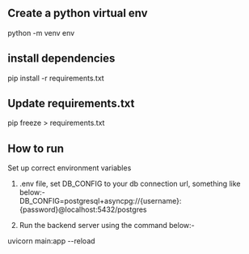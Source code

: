## Create a python virtual env
python -m venv env

## install dependencies
pip install -r requirements.txt

## Update requirements.txt
pip freeze > requirements.txt

## How to run
Set up correct environment variables
1. .env file, set DB_CONFIG to your db connection url, something like below:-  
DB_CONFIG=postgresql+asyncpg://{username}:{password}@localhost:5432/postgres

2. Run the backend server using the command below:-

uvicorn main:app --reload